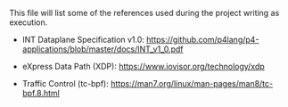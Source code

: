 This file will list some of the references used during the project writing as execution.

  * INT Dataplane Specification v1.0: https://github.com/p4lang/p4-applications/blob/master/docs/INT_v1_0.pdf

  * eXpress Data Path (XDP): https://www.iovisor.org/technology/xdp
  
  * Traffic Control (tc-bpf): https://man7.org/linux/man-pages/man8/tc-bpf.8.html

